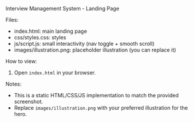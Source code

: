 Interview Management System - Landing Page

Files:
- index.html: main landing page
- css/styles.css: styles
- js/script.js: small interactivity (nav toggle + smooth scroll)
- images/illustration.png: placeholder illustration (you can replace it)

How to view:
1. Open `index.html` in your browser.

Notes:
- This is a static HTML/CSS/JS implementation to match the provided screenshot.
- Replace `images/illustration.png` with your preferred illustration for the hero.
